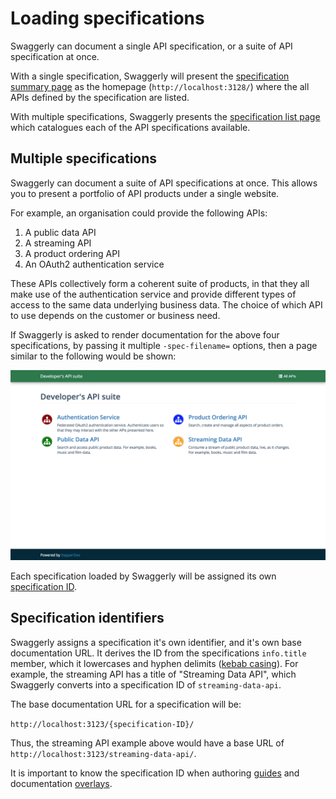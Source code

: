 # Loading specifications

Swaggerly can document a single API specification, or a suite of API specification at once.

With a single specification, Swaggerly will present the [specification summary page](/docs/glossary-terms.html#specification-summary-page) as the homepage (`http://localhost:3128/`)
where the all APIs defined by the specification are listed.

With multiple specifications, Swaggerly presents the [specification list page](/docs/glossary-terms.html#specification-list-page)
which catalogues each of the API specifications available.

## Multiple specifications

Swaggerly can document a suite of API specifications at once. This allows you to present
a portfolio of API products under a single website.

For example, an organisation could provide the following APIs:

1. A public data API
2. A streaming API
3. A product ordering API
4. An OAuth2 authentication service

These APIs collectively form a coherent suite of products, in that they all make use of the authentication 
service and provide different types of access to the same data underlying business data. The choice of which
API to use depends on the customer or business need.

If Swaggerly is asked to render documentation for the above four specifications, by passing it multiple
`-spec-filename=` options, then a page similar to the following would be shown:

![](/images/api_suite.png "Multiple API Specification page")

Each specification loaded by Swaggerly will be assigned its own [specification ID](#specification-identifiers).

## Specification identifiers

Swaggerly assigns a specification it's own identifier, and it's own base documentation URL. It derives the ID from the
specifications `info.title` member, which it lowercases and hyphen delimits 
([kebab casing](https://en.wikipedia.org/wiki/Letter_case#Special_case_styles)).
For example, the
streaming API has a title of "Streaming Data API", which Swaggerly converts into a specification ID of `streaming-data-api`.

The base documentation URL for a specification will be:

```http://localhost:3123/{specification-ID}/```

Thus, the streaming API example above would have a base URL of `http://localhost:3123/streaming-data-api/`.

It is important to know the specification ID when authoring [guides](/docs/author-guides.html) and documentation
[overlays](/docs/author-overlays.html).


